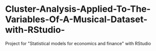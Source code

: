# Cluster-Analysis-Applied-To-The-Variables-Of-A-Musical-Dataset-with-RStudio-



Project for "Statistical models for economics and finance" with RStudio


